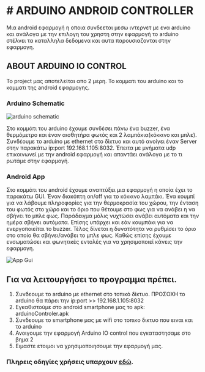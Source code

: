 ﻿


# # ARDUINO ANDROID CONTROLLER

Μια android εφαρμογή η οποια συνδεεται μεσω ιντερνετ με ενα arduino και ανάλογα με την επιλογη του χρηστη στην εφαρμογή το arduino στέλνει τα καταλληλα δεδομενα και αυτα παρουσιαζονται στην εφαρμογη.


## ABOUT ARDUINO IO CONTROL
Το project μας αποτελείται απο 2 μερη. Το κομματι του arduino και το κομματι της android εφαρμογης.

### Arduino Schematic
![arduino schematic](http://www.cs.uoi.gr/~cs122312/arduino/img/Arduino_schematic.png)

Στο κομμάτι του arduino έχουμε συνδέσει πάνω ένα buzzer, ένα θερμόμετρο και έναν αισθητήρα φωτός και 2 λαμπάκια(κόκκινο και μπλε). Συνδέουμε το arduino με ethernet στο δίκτυο και αυτό ανοίγει έναν Server στην παρακάτω ip:port 192.168.1.105:8032. Έπειτα με μνήματα udp επικοινωνεί με την android εφαρμογή και απαντάει ανάλογα με το τι ρωτάμε στην εφαρμογή.

### Android App
Στο κομμάτι του android έχουμε αναπτύξει μια εφαρμογή η οποία έχει το παρακάτω GUI. Έναν διακόπτη on/off για το κόκκινο λαμπάκι. Ένα κουμπί για να λάβουμε πληροφορίες για την θερμοκρασία του χώρου, την ένταση του φωτός στο χώρο και το όριο που θέτουμε στο φως για να ανάβει η να σβήνει το μπλε φως. Παράδειγμα μόλις νυχτώσει ανάβει αυτόματα και την ημέρα σβήνει αυτόματα. Επίσης υπάρχει και εάν κουμπάκι για να ενεργοποιείται το buzzer. Τέλος δίνεται η δυνατότητα να ρυθμίσει το όριο στο οποίο θα σβήνει/ανάβει το μπλε φως. Καθώς επίσης έχουμε ενσωματώσει και φωνητικές εντολές για να χρησιμοποιεί κάνεις την εφαρμογη.

![App Gui](http://www.cs.uoi.gr/~cs122312/arduino/img/appGui.png)



## Για να λειτουργήσει το προγραμμα πρέπει.
1. Συνδεουμε το arduino με ethernet στο τοπικό δίκτυο. ΠΡΟΣΟΧΗ το arduino
θα πάρει την ip:port >> 192.168.1.105:8032
2. Εγκαθιστούμε στο android smartphone μας το apk: arduinoControler.apk
3. Συνδεουμε το smartphone μας με wifi στο τοπικο δικτυο που ειναι και το arduino
4. Ανοιγουμε την εφαρμογή Arduino IO control που εγκαταστησαμε στο βημα 2
5. Ειμαστε ετοιμοι να χρησιμοποιησουμε την εφαρμογή μας.

### Πληρεις οδηγίες χρήσεις υπαρχουν [εδώ](ArduinoIOcontrolReport.pdf).
